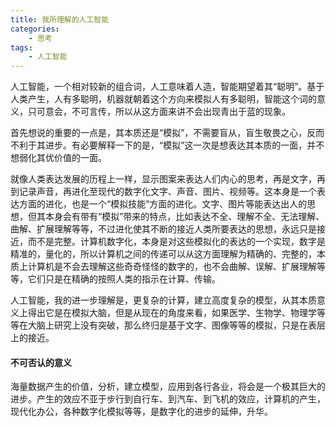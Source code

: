 ```yaml
---
title: 我所理解的人工智能
categories:
    - 思考
tags:
    - 人工智能
---
```

人工智能，一个相对较新的组合词，人工意味着人造，智能期望着其“聪明”。基于人类产生，人有多聪明，机器就朝着这个方向来模拟人有多聪明，智能这个词的意义，只可意会，不可言传，所以从这方面来讲不会出现青出于蓝的现象。

首先想说的重要的一点是，其本质还是“模拟”，不需要盲从，盲生敬畏之心，反而不利于其进步。有必要解释一下的是，“模拟”这一次是想表达其本质的一面，并不想弱化其优价值的一面。

就像人类表达发展的历程上一样，显示图案来表达人们内心的思考，再是文字，再到记录声音，再进化至现代的数字化文字、声音、图片、视频等。这本身是一个表达方面的进化，也是一个“模拟技能”方面的进化。文字、图片等能表达出人的思想，但其本身会有带有“模拟”带来的特点，比如表达不全、理解不全、无法理解、曲解、扩展理解等等，不过进化使其不断的接近人类所要表达的思想，永远只是接近，而不是完整。计算机数字化，本身是对这些模拟化的表达的一个实现，数字是精准的，量化的，所以计算机之间的传递可以从这方面理解为精确的、完整的，本质上计算机是不会去理解这些奇奇怪怪的数字的，也不会曲解、误解、扩展理解等等，它们只是在精确的按照人类的指示在计算、传输。

人工智能，我的进一步理解是，更复杂的计算，建立高度复杂的模型，从其本质意义上得出它是在模拟大脑，但是从现在的角度来看，如果医学、生物学、物理学等等在大脑上研究上没有突破，那么终归是基于文字、图像等等的模拟，只是在表层上的接近。

#### 不可否认的意义
海量数据产生的价值，分析，建立模型，应用到各行各业，将会是一个极其巨大的进步。产生的效应不亚于步行到自行车、到汽车、到飞机的效应，计算机的产生，现代化办公，各种数字化模拟等等，是数字化的进步的延伸，升华。

